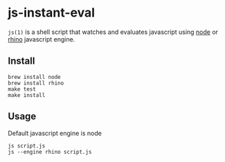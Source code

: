 # js-instant-eval

`js(1)` is a shell script that watches and evaluates javascript using [node][1] or [rhino][2] javascript engine.

## Install

    brew install node
    brew install rhino
    make test
    make install

## Usage

Default javascript engine is node

    js script.js
    js --engine rhino script.js

[1]: http://nodejs.org/
[2]: https://developer.mozilla.org/de/docs/Rhino

